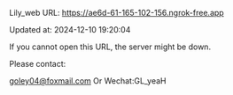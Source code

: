 Lily_web URL: https://ae6d-61-165-102-156.ngrok-free.app

Updated at: 2024-12-10 19:20:04

If you cannot open this URL, the server might be down.

Please contact: 

goley04@foxmail.com Or Wechat:GL_yeaH
